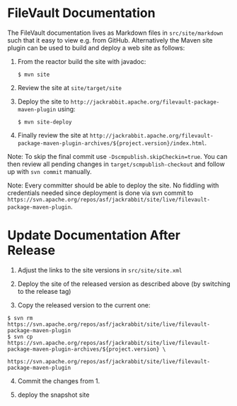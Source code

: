 <!--
   Licensed to the Apache Software Foundation (ASF) under one or more
   contributor license agreements.  See the NOTICE file distributed with
   this work for additional information regarding copyright ownership.
   The ASF licenses this file to You under the Apache License, Version 2.0
   (the "License"); you may not use this file except in compliance with
   the License.  You may obtain a copy of the License at

       http://www.apache.org/licenses/LICENSE-2.0

   Unless required by applicable law or agreed to in writing, software
   distributed under the License is distributed on an "AS IS" BASIS,
   WITHOUT WARRANTIES OR CONDITIONS OF ANY KIND, either express or implied.
   See the License for the specific language governing permissions and
   limitations under the License.
  -->

FileVault Documentation
=======================
The FileVault documentation lives as Markdown files in `src/site/markdown` such
that it easy to view e.g. from GitHub. Alternatively the Maven site plugin
can be used to build and deploy a web site as follows:

1. From the reactor build the site with javadoc:

   ````
   $ mvn site
   ````

2. Review the site at `site/target/site`

3. Deploy the site to `http://jackrabbit.apache.org/filevault-package-maven-plugin` using:

   ````
   $ mvn site-deploy
   ````

4. Finally review the site at `http://jackrabbit.apache.org/filevault-package-maven-plugin-archives/${project.version}/index.html`.


Note: To skip the final commit use `-Dscmpublish.skipCheckin=true`. You can then
review all pending changes in `target/scmpublish-checkout` and follow
up with `svn commit` manually.

Note: Every committer should be able to deploy the site. No fiddling with
credentials needed since deployment is done via svn commit to
`https://svn.apache.org/repos/asf/jackrabbit/site/live/filevault-package-maven-plugin`.


Update Documentation After Release
==================================

1. Adjust the links to the site versions in `src/site/site.xml`

2. Deploy the site of the released version as described above (by switching to the release tag)

3. Copy the released version to the current one:

  ```
  $ svn rm https://svn.apache.org/repos/asf/jackrabbit/site/live/filevault-package-maven-plugin
  $ svn cp https://svn.apache.org/repos/asf/jackrabbit/site/live/filevault-package-maven-plugin-archives/${project.version} \
           https://svn.apache.org/repos/asf/jackrabbit/site/live/filevault-package-maven-plugin
  ```

4. Commit the changes from 1.

5. deploy the snapshot site